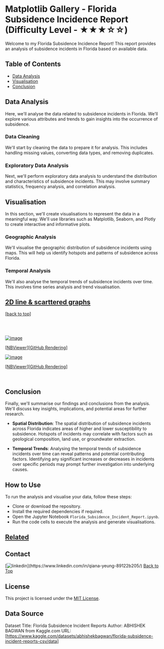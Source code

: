 # Matplotlib Gallery - Florida Subsidence Incidence Report <div align="left">(<a>**Difficulty Level** -  ★★★☆☆</a>)</div>

Welcome to my Florida Subsidence Incidence Report! This report provides an analysis of subsidence incidents in Florida based on available data.

## Table of Contents
- [Data Analysis](#data-analysis)
- [Visualisation](#visualisation)
- [Conclusion](#conclusion)

## Data Analysis
Here, we'll analyse the data related to subsidence incidents in Florida. We'll explore various attributes and trends to gain insights into the occurrence of subsidence.

### Data Cleaning
We'll start by cleaning the data to prepare it for analysis. This includes handling missing values, converting data types, and removing duplicates.

### Exploratory Data Analysis
Next, we'll perform exploratory data analysis to understand the distribution and characteristics of subsidence incidents. This may involve summary statistics, frequency analysis, and correlation analysis.

## Visualisation
In this section, we'll create visualisations to represent the data in a meaningful way. We'll use libraries such as Matplotlib, Seaborn, and Plotly to create interactive and informative plots.

### Geographic Analysis
We'll visualise the geographic distribution of subsidence incidents using maps. This will help us identify hotspots and patterns of subsidence across Florida.

### Temporal Analysis
We'll also analyse the temporal trends of subsidence incidents over time. This involves time series analysis and trend visualisation.

## [2D line & scarttered graphs](./ipynb/plotting.ipynb)

[[back to top](https://github.com/qianayeung/Florida-Subsidence-Incidence-Report/blob/main/README.md)]

<br>
<br>


<a href='./ipynb/plotting'>![image](https://github.com/qianayeung/Florida-Subsidence-Incidence-Report/assets/141664041/ebb3ebb4-56b0-4d1a-8903-85480ae11045)</a>

[[NBViewer](https://github.com/qianayeung/Florida-Subsidence-Incidence-Report/blob/main/data%20plotting.ipynb)][[GitHub Rendering](https://github.com/qianayeung/Florida-Subsidence-Incidence-Report/assets/141664041/ebb3ebb4-56b0-4d1a-8903-85480ae11045)]
<br>

<a href='./ipynb/plotting'>![image](https://github.com/qianayeung/Florida-Subsidence-Incidence-Report/assets/141664041/1e51c384-531d-474d-971e-fec0a843aa46)</a>

[[NBViewer](https://github.com/qianayeung/Florida-Subsidence-Incidence-Report/blob/main/data%20plotting.ipynb)][[GitHub Rendering](https://github.com/qianayeung/Florida-Subsidence-Incidence-Report/assets/141664041/1e51c384-531d-474d-971e-fec0a843aa46)]


<br>

## Conclusion
Finally, we'll summarise our findings and conclusions from the analysis. We'll discuss key insights, implications, and potential areas for further research.

- **Spatial Distribution**: The spatial distribution of subsidence incidents across Florida indicates areas of higher and lower susceptibility to subsidence. Hotspots of incidents may correlate with factors such as geological composition, land use, or groundwater extraction.

- **Temporal Trends**: Analysing the temporal trends of subsidence incidents over time can reveal patterns and potential contributing factors. Identifying any significant increases or decreases in incidents over specific periods may prompt further investigation into underlying causes.

## How to Use
To run the analysis and visualise your data, follow these steps:
- Clone or download the repository.
-  Install the required dependencies if required.
-  Open the Jupyter Notebook `Florida_Subsidence_Incident_Report.ipynb`.
-  Run the code cells to execute the analysis and generate visualisations.

## <h2><a href="https://github.com/qianayeung/Florida-Subsidence-Incidence-Report/tree/main">Related</a><h2>

## Contact 

 [![linkedin](https://img.shields.io/badge/LinkedIn-0077B5?style=for-the-badge&logo=linkedin&logoColor=white")](https://www.linkedin.com/in/qiana-yeung-89122b205/)
 [Back to Top](#top)<!-- Link to the top -->


## License
This project is licensed under the [MIT License](LICENSE).

## Data Source
Dataset Title: Florida Subsidence Incident Reports
Author: ABHISHEK BAGWAN from Kaggle.com
URL: [https://www.kaggle.com/datasets/abhishekbagwan/florida-subsidence-incident-reports-csv/data]
